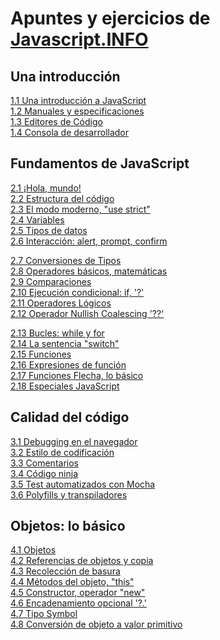 # Apuntes y ejercicios de [Javascript.INFO](https://es.javascript.info/type-conversions)

## Una introducción

[1.1 Una introducción a JavaScript](1-1_una_introducción_a_javascript/apuntes.md)<br>
[1.2 Manuales y especificaciones](1-2_manuales_y_especificaciones/apuntes.md)<br>
[1.3 Editores de Código](1-3_editores_de_codigo/apuntes.md)<br>
[1.4 Consola de desarrollador](1-4_consola_de_desarrollador/apuntes.md)<br>

## Fundamentos de JavaScript

[2.1 ¡Hola, mundo!](2-1_hola_mundo/apuntes.md)<br>
[2.2 Estructura del código](2-2_estructura_del_codigo/apuntes.md)<br>
[2.3 El modo moderno, "use strict"](2-3_el_modo_moderno_use_strict/apuntes.md)<br>
[2.4 Variables](2-4_variables/apuntes.md)<br>
[2.5 Tipos de datos](2-5_tipos_de_datos/apuntes.md)<br>
[2.6 Interacción: alert, prompt, confirm](2-6_interaccion_alert_prompt_confirm/apuntes.md)<br>

[2.7 Conversiones de Tipos](2-7_conversiones_de_tipos/apuntes.md)<br>
[2.8 Operadores básicos, matemáticas](2-8_operadores_basicos_matematicas/apuntes.md)<br>
[2.9 Comparaciones](2-9_comparaciones/apuntes.md)<br>
[2.10 Ejecución condicional: if, '?'](2-10_ejecucion_condicional/apuntes.md)<br>
[2.11 Operadores Lógicos](2-11_operadores_logicos/apuntes.md)<br>
[2.12 Operador Nullish Coalescing '??'](2-12_operador_nullish_coalescing/apuntes.md)<br>

[2.13 Bucles: while y for](2-13_bucles_while_y_for/apuntes.md)<br>
[2.14 La sentencia "switch"](2-14_la_sentencia_switch/apuntes.md)<br>
[2.15 Funciones](2-15_funciones/apuntes.md)<br>
[2.16 Expresiones de función](2-16_expresiones_de_funcion/apuntes.md)<br>
[2.17 Funciones Flecha, lo básico](2-17_funciones_flecha_basico/apuntes.md)<br>
[2.18 Especiales JavaScript](2-18_especiales_javascript/apuntes.md)<br>

## Calidad del código

[3.1 Debugging en el navegador](3-1_debugging_en_el_navegador/apuntes.md)<br>
[3.2 Estilo de codificación](3-2_estilo_de_codificación/apuntes.md)<br>
[3.3 Comentarios](3-3_comentarios/apuntes.md)<br>
[3.4 Código ninja](3-4_código_ninja/apuntes.md)<br>
[3.5 Test automatizados con Mocha](3-5_test_automatizados_con_mocha/apuntes.md)<br>
[3.6 Polyfills y transpiladores](3-6_polyfills_y_transpiladores/apuntes.md)<br>

## Objetos: lo básico

[4.1 Objetos](4-1_objetos/apuntes.md)<br>
[4.2 Referencias de objetos y copia](4-2_referencias_de_objetos_y_copia/apuntes.md)<br>
[4.3 Recolección de basura](4-3_recolección_de_basura/apuntes.md)<br>
[4.4 Métodos del objeto, "this"](4-4_metodos_del_objeto_this/apuntes.md)<br>
[4.5 Constructor, operador "new"](4-5_constructor,_operador_new/apuntes.md)<br>
[4.6 Encadenamiento opcional '?.'](4-6_encadenamiento_opcional/apuntes.md)<br>
[4.7 Tipo Symbol](4-7_tipo_symbol/apuntes.md)<br>
[4.8 Conversión de objeto a valor primitivo](4-8_conversion_de_objeto_a_valor_primitivo/apuntes.md)<br>
